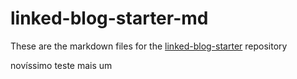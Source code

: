 # linked-blog-starter-md
These are the markdown files for the [linked-blog-starter](https://github.com/matthewwong525/linked-blog-starter) repository

novíssimo teste
mais um
